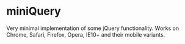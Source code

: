 miniQuery
=========

Very minimal implementation of some jQuery functionality. Works on Chrome, Safari, Firefox, Opera, IE10+ and their mobile variants.
